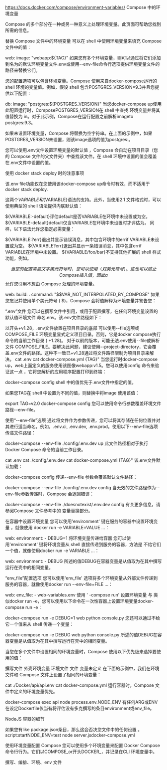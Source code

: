 https://docs.docker.com/compose/environment-variables/
Compose 中的环境变量


Compose 的多个部分在一种或另一种意义上处理环境变量。此页面可帮助您找到所需的信息。

替换 Compose 文件中的环境变量
可以在 shell 中使用环境变量来填充 Compose 文件中的值：

web:
  image: "webapp:${TAG}"
如果您有多个环境变量，则可以通过将它们添加到名为的默认环境变量文件.env或使用--env-file命令行选项提供环境变量文件的路径来替换它们。

您的配置选项可以包含环境变量。Compose 使用来自docker-compose运行的 shell 环境的变量值。例如，假设 shell 包含POSTGRES_VERSION=9.3并且您提供以下配置：

db:
  image: "postgres:${POSTGRES_VERSION}"
当您docker-compose up使用此配置运行时，ComposePOSTGRES_VERSION在 shell 中查找 环境变量并将其值替换为 in。对于此示例，Compose在运行配置之前解析imageto postgres:9.3。

如果未设置环境变量，Compose 将替换为空字符串。在上面的示例中，如果POSTGRES_VERSION未设置，则该image选项的值为postgres:。

您可以使用.env文件设置环境变量的默认值 ，Compose 会自动在项目目录（您的 Compose 文件的父文件夹）中查找该文件。在 shell 环境中设置的值会覆盖在.env文件中设置的值。

使用 docker stack deploy 时的注意事项

该.env file功能仅在您使用该docker-compose up命令时有效，而不适用于docker stack deploy.

这两个$VARIABLE和${VARIABLE}语法的支持。此外，当使用2.1 文件格式时，可以使用典型的 shell 语法提供内联默认值：

${VARIABLE:-default}评估default是否VARIABLE在环境中未设置或为空。
${VARIABLE-default}default仅当VARIABLE在环境中未设置时才评估为。
同样，以下语法允许您指定必需变量：

${VARIABLE:?err}退出并显示错误消息，其中包含环境中的errif VARIABLE未设置或为空。
${VARIABLE?err}退出并显示一条错误消息，其中包含errif VARIABLE在环境中未设置。
${VARIABLE/foo/bar}不支持其他扩展的 shell 样式功能，例如。

$$当您的配置需要文字美元符号时，您可以使用（双美元符号）。这也可以防止 Compose 插入值，因此 a$$ 允许您引用不想由 Compose 处理的环境变量。

web:
  build: .
  command: "$$VAR_NOT_INTERPOLATED_BY_COMPOSE"
如果您忘记并使用单个美元符号 ( $)，Compose 会将值解释为环境变量并警告您：

“.env”文件
您可以在撰写文件中引用，或用于配置撰写，在任何环境变量设置的默认值环境文件 命名.env。该.env文件路径如下：

以开头+v1.28，.env文件放置在项目目录的底部
可以使用--file选项或COMPOSE_FILE 环境变量显式定义项目目录。否则，它是docker compose执行命令的当前工作目录 ( +1.28)。
对于以前的版本，可能无法.env使用--file或解析文件 COMPOSE_FILE。要解决此问题，建议使用--project-directory，它会覆盖.env文件的路径。这种不一致已+v1.28通过将文件路径限制为项目目录来解决。
 cat .env
 cat docker-compose.yml
{TAG}"
当您运行时docker-compose up，web上面定义的服务使用该图像webapp:v1.5。您可以使用config 命令来验证这一点 ，它将您解析的应用程序配置打印到终端：

 docker-compose config
shell 中的值优先于.env文件中指定的值。

如果您TAG在 shell 中设置为不同的值，则替换中将image 使用该值：

 export TAG=v2.0
 docker-compose config
您可以使用命令行参数覆盖环境文件路径--env-file。

使用“--env-file”选项
通过将文件作为参数传递，您可以将其存储在任何位置并对其进行适当命名，例如，.env.ci, .env.dev, .env.prod。使用以下--env-file选项传递文件路径：

 docker-compose --env-file ./config/.env.dev up 
此文件路径相对于执行 Docker Compose 命令的当前工作目录。

 cat .env
 cat ./config/.env.dev
 cat docker-compose.yml
{TAG}"
该.env文件默认加载：

 docker-compose config 
传递--env-file 参数会覆盖默认文件路径：

 docker-compose --env-file ./config/.env.dev config 
当无效的文件路径作为--env-file参数传递时，Compose 会返回错误：

 docker-compose --env-file ./doesnotexist/.env.dev  config
有关更多信息，请参阅Compose 文件参考中的 变量替换部分。

在容器中设置环境变量
您可以使用'environment' 键在服务的容器中设置环境变量 ，就像使用 docker run -e VARIABLE=VALUE ...：

web:
  environment:
    - DEBUG=1
将环境变量传递给容器
您可以使用'environment' 键将环境变量从 shell 直接传递到服务的容器，方法是 不给它们一个值，就像使用docker run -e VARIABLE ...：

web:
  environment:
    - DEBUG
所述的值DEBUG在容器变量是从值取为在其中撰写运行在壳中的相同变量。

“env_file”配置选项
您可以使用'env_file' 选项将多个环境变量从外部文件传递到服务的容器，就像使用docker run --env-file=FILE ...：

web:
  env_file:
    - web-variables.env
使用 '  -compose run' 设置环境变量
与 类似docker run -e，您可以使用以下命令在一次性容器上设置环境变量docker-compose run -e：

 docker-compose run -e DEBUG=1 web python console.py
您还可以通过不给它一个值来从 shell 传递一个变量：

 docker-compose run -e DEBUG web python console.py
所述的值DEBUG在容器变量是从值取为在其中撰写运行在壳中的相同变量。

当您在多个文件中设置相同的环境变量时，Compose 使用以下优先级来选择要使用的值：

撰写文件
外壳环境变量
环境文件
文件
变量未定义
在下面的示例中，我们在环境文件和 Compose 文件上设置了相同的环境变量：

 cat ./Docker/api/api.env
 cat docker-compose.yml
运行容器时，Compose 文件中定义的环境变量优先。

 docker-compose exec api node
 process.env.NODE_ENV
有任何ARG或ENV在设定Dockerfile仅当有将评估没有多克撰写的条目environment或env_file。

NodeJS 容器的细节

如果您有like package.json条目，那么这会否决您文件中的任何设置 。script:startNODE_ENV=test node server.jsdocker-compose.yml

使用环境变量配置 Compose 
您可以使用多个环境变量来配置 Docker Compose 命令行行为。它们以COMPOSE_or开头DOCKER_，并记录在CLI 环境变量中。

撰写、编排、环境、env 文件